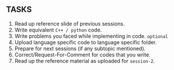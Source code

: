 ## TASKS

1. Read up reference slide of previous sessions.
2. Write equivalent ```C++ / python``` code.
3. Write problems you faced while implementing in code. ```optional```
4. Upload language specific code to language specific folder. 
5. Prepare for next sessions (if any subtopic mentioned).
6. Correct/Request-For-Comment for codes that you write.
7. Read up the reference material as uploaded for ```session-2```.
